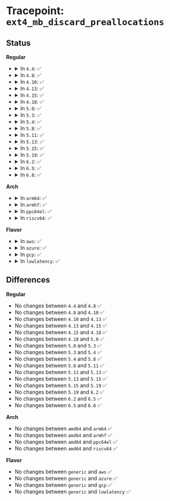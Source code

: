 # Tracepoint: <code>ext4_mb_discard_preallocations</code>

## Status
<b>Regular</b>
<ul>
<li>
<details>
<summary>In <code>4.4</code>: ✅</summary>

Event:

```c
struct trace_event_raw_ext4_mb_discard_preallocations {
    struct trace_entry ent;
    dev_t dev;
    int needed;
    char __data[0];
};
```
Function:

```c
void trace_event_raw_event_ext4_mb_discard_preallocations(void *__data, struct super_block *sb, int needed);
```
</details>
</li>
<li>
<details>
<summary>In <code>4.8</code>: ✅</summary>

Event:

```c
struct trace_event_raw_ext4_mb_discard_preallocations {
    struct trace_entry ent;
    dev_t dev;
    int needed;
    char __data[0];
};
```
Function:

```c
void trace_event_raw_event_ext4_mb_discard_preallocations(void *__data, struct super_block *sb, int needed);
```
</details>
</li>
<li>
<details>
<summary>In <code>4.10</code>: ✅</summary>

Event:

```c
struct trace_event_raw_ext4_mb_discard_preallocations {
    struct trace_entry ent;
    dev_t dev;
    int needed;
    char __data[0];
};
```
Function:

```c
void trace_event_raw_event_ext4_mb_discard_preallocations(void *__data, struct super_block *sb, int needed);
```
</details>
</li>
<li>
<details>
<summary>In <code>4.13</code>: ✅</summary>

Event:

```c
struct trace_event_raw_ext4_mb_discard_preallocations {
    struct trace_entry ent;
    dev_t dev;
    int needed;
    char __data[0];
};
```
Function:

```c
void trace_event_raw_event_ext4_mb_discard_preallocations(void *__data, struct super_block *sb, int needed);
```
</details>
</li>
<li>
<details>
<summary>In <code>4.15</code>: ✅</summary>

Event:

```c
struct trace_event_raw_ext4_mb_discard_preallocations {
    struct trace_entry ent;
    dev_t dev;
    int needed;
    char __data[0];
};
```
Function:

```c
void trace_event_raw_event_ext4_mb_discard_preallocations(void *__data, struct super_block *sb, int needed);
```
</details>
</li>
<li>
<details>
<summary>In <code>4.18</code>: ✅</summary>

Event:

```c
struct trace_event_raw_ext4_mb_discard_preallocations {
    struct trace_entry ent;
    dev_t dev;
    int needed;
    char __data[0];
};
```
Function:

```c
void trace_event_raw_event_ext4_mb_discard_preallocations(void *__data, struct super_block *sb, int needed);
```
</details>
</li>
<li>
<details>
<summary>In <code>5.0</code>: ✅</summary>

Event:

```c
struct trace_event_raw_ext4_mb_discard_preallocations {
    struct trace_entry ent;
    dev_t dev;
    int needed;
    char __data[0];
};
```
Function:

```c
void trace_event_raw_event_ext4_mb_discard_preallocations(void *__data, struct super_block *sb, int needed);
```
</details>
</li>
<li>
<details>
<summary>In <code>5.3</code>: ✅</summary>

Event:

```c
struct trace_event_raw_ext4_mb_discard_preallocations {
    struct trace_entry ent;
    dev_t dev;
    int needed;
    char __data[0];
};
```
Function:

```c
void trace_event_raw_event_ext4_mb_discard_preallocations(void *__data, struct super_block *sb, int needed);
```
</details>
</li>
<li>
<details>
<summary>In <code>5.4</code>: ✅</summary>

Event:

```c
struct trace_event_raw_ext4_mb_discard_preallocations {
    struct trace_entry ent;
    dev_t dev;
    int needed;
    char __data[0];
};
```
Function:

```c
void trace_event_raw_event_ext4_mb_discard_preallocations(void *__data, struct super_block *sb, int needed);
```
</details>
</li>
<li>
<details>
<summary>In <code>5.8</code>: ✅</summary>

Event:

```c
struct trace_event_raw_ext4_mb_discard_preallocations {
    struct trace_entry ent;
    dev_t dev;
    int needed;
    char __data[0];
};
```
Function:

```c
void trace_event_raw_event_ext4_mb_discard_preallocations(void *__data, struct super_block *sb, int needed);
```
</details>
</li>
<li>
<details>
<summary>In <code>5.11</code>: ✅</summary>

Event:

```c
struct trace_event_raw_ext4_mb_discard_preallocations {
    struct trace_entry ent;
    dev_t dev;
    int needed;
    char __data[0];
};
```
Function:

```c
void trace_event_raw_event_ext4_mb_discard_preallocations(void *__data, struct super_block *sb, int needed);
```
</details>
</li>
<li>
<details>
<summary>In <code>5.13</code>: ✅</summary>

Event:

```c
struct trace_event_raw_ext4_mb_discard_preallocations {
    struct trace_entry ent;
    dev_t dev;
    int needed;
    char __data[0];
};
```
Function:

```c
void trace_event_raw_event_ext4_mb_discard_preallocations(void *__data, struct super_block *sb, int needed);
```
</details>
</li>
<li>
<details>
<summary>In <code>5.15</code>: ✅</summary>

Event:

```c
struct trace_event_raw_ext4_mb_discard_preallocations {
    struct trace_entry ent;
    dev_t dev;
    int needed;
    char __data[0];
};
```
Function:

```c
void trace_event_raw_event_ext4_mb_discard_preallocations(void *__data, struct super_block *sb, int needed);
```
</details>
</li>
<li>
<details>
<summary>In <code>5.19</code>: ✅</summary>

Event:

```c
struct trace_event_raw_ext4_mb_discard_preallocations {
    struct trace_entry ent;
    dev_t dev;
    int needed;
    char __data[0];
};
```
Function:

```c
void trace_event_raw_event_ext4_mb_discard_preallocations(void *__data, struct super_block *sb, int needed);
```
</details>
</li>
<li>
<details>
<summary>In <code>6.2</code>: ✅</summary>

Event:

```c
struct trace_event_raw_ext4_mb_discard_preallocations {
    struct trace_entry ent;
    dev_t dev;
    int needed;
    char __data[0];
};
```
Function:

```c
void trace_event_raw_event_ext4_mb_discard_preallocations(void *__data, struct super_block *sb, int needed);
```
</details>
</li>
<li>
<details>
<summary>In <code>6.5</code>: ✅</summary>

Event:

```c
struct trace_event_raw_ext4_mb_discard_preallocations {
    struct trace_entry ent;
    dev_t dev;
    int needed;
    char __data[0];
};
```
Function:

```c
void trace_event_raw_event_ext4_mb_discard_preallocations(void *__data, struct super_block *sb, int needed);
```
</details>
</li>
<li>
<details>
<summary>In <code>6.8</code>: ✅</summary>

Event:

```c
struct trace_event_raw_ext4_mb_discard_preallocations {
    struct trace_entry ent;
    dev_t dev;
    int needed;
    char __data[0];
};
```
Function:

```c
void trace_event_raw_event_ext4_mb_discard_preallocations(void *__data, struct super_block *sb, int needed);
```
</details>
</li>
</ul>
<b>Arch</b>
<ul>
<li>
<details>
<summary>In <code>arm64</code>: ✅</summary>

Event:

```c
struct trace_event_raw_ext4_mb_discard_preallocations {
    struct trace_entry ent;
    dev_t dev;
    int needed;
    char __data[0];
};
```
Function:

```c
void trace_event_raw_event_ext4_mb_discard_preallocations(void *__data, struct super_block *sb, int needed);
```
</details>
</li>
<li>
<details>
<summary>In <code>armhf</code>: ✅</summary>

Event:

```c
struct trace_event_raw_ext4_mb_discard_preallocations {
    struct trace_entry ent;
    dev_t dev;
    int needed;
    char __data[0];
};
```
Function:

```c
void trace_event_raw_event_ext4_mb_discard_preallocations(void *__data, struct super_block *sb, int needed);
```
</details>
</li>
<li>
<details>
<summary>In <code>ppc64el</code>: ✅</summary>

Event:

```c
struct trace_event_raw_ext4_mb_discard_preallocations {
    struct trace_entry ent;
    dev_t dev;
    int needed;
    char __data[0];
};
```
Function:

```c
void trace_event_raw_event_ext4_mb_discard_preallocations(void *__data, struct super_block *sb, int needed);
```
</details>
</li>
<li>
<details>
<summary>In <code>riscv64</code>: ✅</summary>

Event:

```c
struct trace_event_raw_ext4_mb_discard_preallocations {
    struct trace_entry ent;
    dev_t dev;
    int needed;
    char __data[0];
};
```
Function:

```c
void trace_event_raw_event_ext4_mb_discard_preallocations(void *__data, struct super_block *sb, int needed);
```
</details>
</li>
</ul>
<b>Flavor</b>
<ul>
<li>
<details>
<summary>In <code>aws</code>: ✅</summary>

Event:

```c
struct trace_event_raw_ext4_mb_discard_preallocations {
    struct trace_entry ent;
    dev_t dev;
    int needed;
    char __data[0];
};
```
Function:

```c
void trace_event_raw_event_ext4_mb_discard_preallocations(void *__data, struct super_block *sb, int needed);
```
</details>
</li>
<li>
<details>
<summary>In <code>azure</code>: ✅</summary>

Event:

```c
struct trace_event_raw_ext4_mb_discard_preallocations {
    struct trace_entry ent;
    dev_t dev;
    int needed;
    char __data[0];
};
```
Function:

```c
void trace_event_raw_event_ext4_mb_discard_preallocations(void *__data, struct super_block *sb, int needed);
```
</details>
</li>
<li>
<details>
<summary>In <code>gcp</code>: ✅</summary>

Event:

```c
struct trace_event_raw_ext4_mb_discard_preallocations {
    struct trace_entry ent;
    dev_t dev;
    int needed;
    char __data[0];
};
```
Function:

```c
void trace_event_raw_event_ext4_mb_discard_preallocations(void *__data, struct super_block *sb, int needed);
```
</details>
</li>
<li>
<details>
<summary>In <code>lowlatency</code>: ✅</summary>

Event:

```c
struct trace_event_raw_ext4_mb_discard_preallocations {
    struct trace_entry ent;
    dev_t dev;
    int needed;
    char __data[0];
};
```
Function:

```c
void trace_event_raw_event_ext4_mb_discard_preallocations(void *__data, struct super_block *sb, int needed);
```
</details>
</li>
</ul>

## Differences
<b>Regular</b>
<ul>
<li>
No changes between <code>4.4</code> and <code>4.8</code> ✅
</li>
<li>
No changes between <code>4.8</code> and <code>4.10</code> ✅
</li>
<li>
No changes between <code>4.10</code> and <code>4.13</code> ✅
</li>
<li>
No changes between <code>4.13</code> and <code>4.15</code> ✅
</li>
<li>
No changes between <code>4.15</code> and <code>4.18</code> ✅
</li>
<li>
No changes between <code>4.18</code> and <code>5.0</code> ✅
</li>
<li>
No changes between <code>5.0</code> and <code>5.3</code> ✅
</li>
<li>
No changes between <code>5.3</code> and <code>5.4</code> ✅
</li>
<li>
No changes between <code>5.4</code> and <code>5.8</code> ✅
</li>
<li>
No changes between <code>5.8</code> and <code>5.11</code> ✅
</li>
<li>
No changes between <code>5.11</code> and <code>5.13</code> ✅
</li>
<li>
No changes between <code>5.13</code> and <code>5.15</code> ✅
</li>
<li>
No changes between <code>5.15</code> and <code>5.19</code> ✅
</li>
<li>
No changes between <code>5.19</code> and <code>6.2</code> ✅
</li>
<li>
No changes between <code>6.2</code> and <code>6.5</code> ✅
</li>
<li>
No changes between <code>6.5</code> and <code>6.8</code> ✅
</li>
</ul>
<b>Arch</b>
<ul>
<li>
No changes between <code>amd64</code> and <code>arm64</code> ✅
</li>
<li>
No changes between <code>amd64</code> and <code>armhf</code> ✅
</li>
<li>
No changes between <code>amd64</code> and <code>ppc64el</code> ✅
</li>
<li>
No changes between <code>amd64</code> and <code>riscv64</code> ✅
</li>
</ul>
<b>Flavor</b>
<ul>
<li>
No changes between <code>generic</code> and <code>aws</code> ✅
</li>
<li>
No changes between <code>generic</code> and <code>azure</code> ✅
</li>
<li>
No changes between <code>generic</code> and <code>gcp</code> ✅
</li>
<li>
No changes between <code>generic</code> and <code>lowlatency</code> ✅
</li>
</ul>
